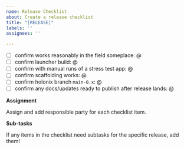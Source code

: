 ```yaml
---
name: Release Checklist
about: Create a release checklist
title: "[RELEASE]"
labels: ''
assignees: ''

---
```


- [ ] confirm works reasonably in the field someplace: @
- [ ] confirm launcher build: @
- [ ] confirm with manual runs of a stress test app: @
- [ ] confirm scaffolding works: @
- [ ] confirm holonix branch `main-0.x`: @
- [ ] confirm any docs/updates ready to publish after release lands: @ 

**Assignment**

Assign and add responsible party for each checklist item.

**Sub-tasks**

If any items in the checklist need subtasks for the specific release, add them!